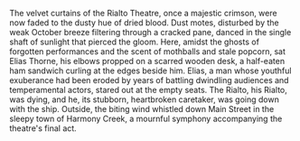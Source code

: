 The velvet curtains of the Rialto Theatre, once a majestic crimson, were now faded to the dusty hue of dried blood.  Dust motes, disturbed by the weak October breeze filtering through a cracked pane, danced in the single shaft of sunlight that pierced the gloom.  Here, amidst the ghosts of forgotten performances and the scent of mothballs and stale popcorn, sat Elias Thorne, his elbows propped on a scarred wooden desk, a half-eaten ham sandwich curling at the edges beside him. Elias, a man whose youthful exuberance had been eroded by years of battling dwindling audiences and temperamental actors, stared out at the empty seats. The Rialto, his Rialto, was dying, and he, its stubborn, heartbroken caretaker, was going down with the ship.  Outside, the biting wind whistled down Main Street in the sleepy town of Harmony Creek, a mournful symphony accompanying the theatre's final act.
